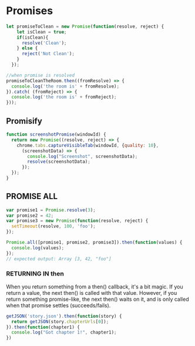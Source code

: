 # Promises

```ts
let promiseToClean = new Promise(function(resolve, reject) {
    let isClean = true;
    if(isClean){
      resolve('Clean');
    } else {
      reject('Not Clean');
    }
  });

//when promise is resolved
promiseToCleanTheRoom.then((fromResolve) => {
  console.log('the room is' + fromResolve);
}).catch( (fromReject) => {
  console.log('the room is' + fromReject);
}));
```

## Promisify

```javascript
function screenshotPromise(windowId) {
  return new Promise((resolve, reject) => {
    chrome.tabs.captureVisibleTab(windowId, {quality: 10},
      (screenshotData) => {
        console.log("Screenshot", screenshotData);
        resolve(screenshotData);
      });
  });
}
```

## PROMISE ALL

```ts
var promise1 = Promise.resolve(3);
var promise2 = 42;
var promise3 = new Promise(function(resolve, reject) {
  setTimeout(resolve, 100, 'foo');
});

Promise.all([promise1, promise2, promise3]).then(function(values) {
  console.log(values);
});
// expected output: Array [3, 42, "foo"]
```

### RETURNING IN then
When you return something from a then() callback, it's a bit magic. If you return a value, the next then() is called with that value. However, if you return something promise-like, the next then() waits on it, and is only called when that promise settles (succeeds/fails).

```ts
getJSON('story.json').then(function(story) {
  return getJSON(story.chapterUrls[0]);
}).then(function(chapter1) {
  console.log("Got chapter 1!", chapter1);
})
```

